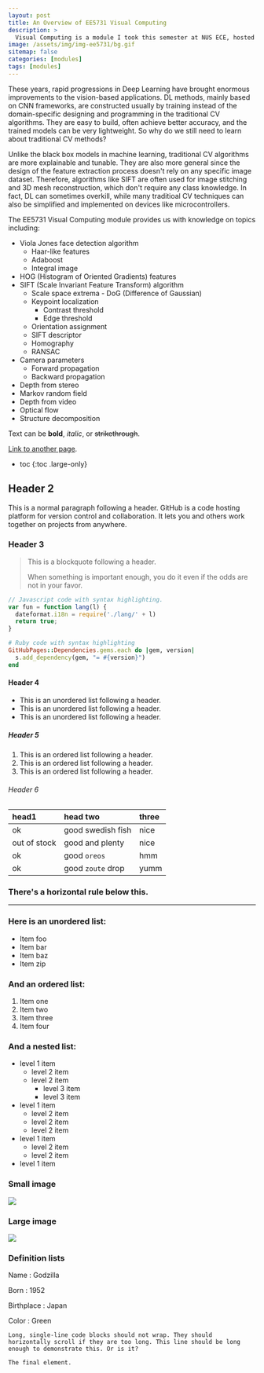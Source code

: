 ```yaml
---
layout: post
title: An Overview of EE5731 Visual Computing
description: >
  Visual Computing is a module I took this semester at NUS ECE, hosted by Professor Robby Tan. It covers some of the most classic CV algorithms.
image: /assets/img/img-ee5731/bg.gif
sitemap: false
categories: [modules]
tags: [modules]
---
```


These years, rapid progressions in Deep Learning have brought enormous improvements to the vision-based applications. DL methods, mainly based on CNN frameworks, are constructed usually by training instead of the domain-specific designing and programming in the traditional CV algorithms. They are easy to build, often achieve better accuracy, and the trained models can be very lightweight. So why do we still need to learn about traditional CV methods?

Unlike the black box models in machine learning, traditional CV algorithms are more explainable and tunable. They are also more general since the design of the feature extraction process doesn't rely on any specific image dataset. Therefore, algorithms like SIFT are often used for image stitching and 3D mesh reconstruction, which don't require any class knowledge.
In fact, DL can sometimes overkill, while many traditioal CV techniques can also be simplified and implemented on devices like microcontrollers.

The EE5731 Visual Computing module provides us with knowledge on topics including:

* Viola Jones face detection algorithm
  * Haar-like features
  * Adaboost
  * Integral image
* HOG (Histogram of Oriented Gradients) features
* SIFT (Scale Invariant Feature Transform) algorithm
  * Scale space extrema - DoG (Difference of Gaussian)
  * Keypoint localization
    * Contrast threshold
    * Edge threshold
  * Orientation assignment
  * SIFT descriptor
  * Homography
  * RANSAC
* Camera parameters
  * Forward propagation
  * Backward propagation
* Depth from stereo
* Markov random field
* Depth from video
* Optical flow
* Structure decomposition

Text can be **bold**, _italic_, or ~~strikethrough~~.

[Link to another page](another-page).

* toc
{:toc .large-only}

## Header 2

This is a normal paragraph following a header. GitHub is a code hosting platform for version control and collaboration. It lets you and others work together on projects from anywhere.

### Header 3

> This is a blockquote following a header.
>
> When something is important enough, you do it even if the odds are not in your favor.

```js
// Javascript code with syntax highlighting.
var fun = function lang(l) {
  dateformat.i18n = require('./lang/' + l)
  return true;
}
```

```ruby
# Ruby code with syntax highlighting
GitHubPages::Dependencies.gems.each do |gem, version|
  s.add_dependency(gem, "= #{version}")
end
```

#### Header 4

*   This is an unordered list following a header.
*   This is an unordered list following a header.
*   This is an unordered list following a header.

##### Header 5

1.  This is an ordered list following a header.
2.  This is an ordered list following a header.
3.  This is an ordered list following a header.

###### Header 6

| head1        | head two          | three |
|:-------------|:------------------|:------|
| ok           | good swedish fish | nice  |
| out of stock | good and plenty   | nice  |
| ok           | good `oreos`      | hmm   |
| ok           | good `zoute` drop | yumm  |

### There's a horizontal rule below this.

* * *

### Here is an unordered list:

*   Item foo
*   Item bar
*   Item baz
*   Item zip

### And an ordered list:

1.  Item one
1.  Item two
1.  Item three
1.  Item four

### And a nested list:

- level 1 item
  - level 2 item
  - level 2 item
    - level 3 item
    - level 3 item
- level 1 item
  - level 2 item
  - level 2 item
  - level 2 item
- level 1 item
  - level 2 item
  - level 2 item
- level 1 item

### Small image

![](https://assets-cdn.github.com/images/icons/emoji/octocat.png)

### Large image

![](https://guides.github.com/activities/hello-world/branching.png)


### Definition lists

Name
: Godzilla

Born
: 1952

Birthplace
: Japan

Color
: Green

```
Long, single-line code blocks should not wrap. They should horizontally scroll if they are too long. This line should be long enough to demonstrate this. Or is it?
```

```
The final element.
```

